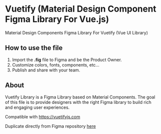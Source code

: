 # Vuetify (Material Design Component Figma Library For Vue.js)
Material Design Components Figma Library For Vuetify (Vue UI Library)

## How to use the file
1. Import the **.fig** file to Figma and be the Product Owner.
1. Customize colors, fonts, components, etc...
1. Publish and share with your team.

## About
Vuetify Library is a Figma Library based on Material Components. The goal of this file is to provide designers with the right Figma library to build rich and engaging user experiences.

Compatible with https://vuetifyjs.com

Duplicate directly from Figma repository [here](https://www.figma.com/community/file/967114083319278799/Vuetify-(Material-Design-Component-Figma-Library-For-Vue.js))
